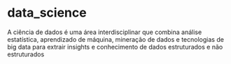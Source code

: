 # data_science
 A ciência de dados é uma área interdisciplinar que combina análise estatística, aprendizado de máquina, mineração de dados e tecnologias de big data para extrair insights e conhecimento de dados estruturados e não estruturados
